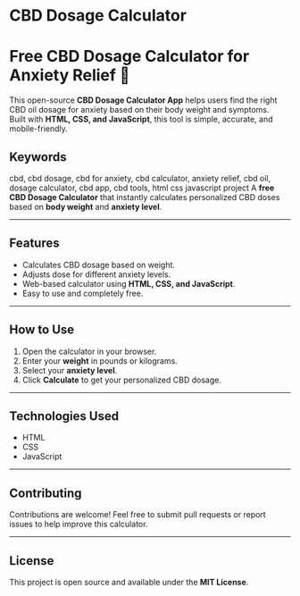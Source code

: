 # CBD Dosage Calculator
# Free CBD Dosage Calculator for Anxiety Relief 🌿

This open-source **CBD Dosage Calculator App** helps users find the right CBD oil dosage for anxiety based on their body weight and symptoms.  
Built with **HTML, CSS, and JavaScript**, this tool is simple, accurate, and mobile-friendly.

## Keywords
cbd, cbd dosage, cbd for anxiety, cbd calculator, anxiety relief, cbd oil, dosage calculator, cbd app, cbd tools, html css javascript project
A **free CBD Dosage Calculator** that instantly calculates personalized CBD doses based on **body weight** and **anxiety level**.

---

## Features

- Calculates CBD dosage based on weight.
- Adjusts dose for different anxiety levels.
- Web-based calculator using **HTML, CSS, and JavaScript**.
- Easy to use and completely free.

---

## How to Use

1. Open the calculator in your browser.
2. Enter your **weight** in pounds or kilograms.
3. Select your **anxiety level**.
4. Click **Calculate** to get your personalized CBD dosage.

---

## Technologies Used

- HTML  
- CSS  
- JavaScript

---

## Contributing

Contributions are welcome! Feel free to submit pull requests or report issues to help improve this calculator.

---

## License

This project is open source and available under the **MIT License**.
